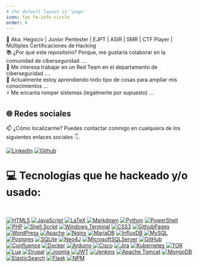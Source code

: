```yaml
---
# the default layout is 'page'
icon: fas fa-info-circle
order: 4
---
```


👋 Aka. Hegociv | Junior Pentester | EJPT | ASIR | SMR | CTF Player | Múltiples Certificaciones de Hacking<br>
📚 ¿Por qué este repositorio? Porque, me gustaría colaborar en la comunidad de ciberseguridad ....<br>
👀 Me interesa trabajar en un Red Team en el departamento de ciberseguridad ....<br>
🌱 Actualmente estoy aprendiendo todo tipo de cosas para ampliar mis conocimientos ...<br>
⚡ Me encanta romper sistemas (legalmente por supuesto) ...<br>

## 🌐 Redes sociales

📫 ¿Cómo localizarme? Puedes contactar conmigo en cualquiera de los siguientes enlaces sociales 👇.

[![LinkedIn](https://img.shields.io/badge/LinkedIn-%230077B5.svg?logo=linkedin&logoColor=white)](https://www.linkedin.com/in/h%C3%A9ctor-civantos-cid-aka-hegociv-5ab997212/)
[![Github](https://img.shields.io/badge/Github-000?style=rounded-square&logo=Github&logoColor=white&link=https://github.com/h3g0c1v)](https://github.com/h3g0c1v)

# 💻 Tecnologías que he hackeado y/o usado:
<br>

[![HTML5](https://img.shields.io/badge/html5-%23E34F26.svg?style=flat&logo=html5&logoColor=white)]() 
[![JavaScript](https://img.shields.io/badge/javascript-%23323330.svg?style=flat&logo=javascript&logoColor=%23F7DF1E)]() 
[![LaTeX](https://img.shields.io/badge/latex-%23008080.svg?style=flat&logo=latex&logoColor=white)]() 
[![Markdown](https://img.shields.io/badge/markdown-%23000000.svg?style=flat&logo=markdown&logoColor=white)]() 
[![Python](https://img.shields.io/badge/python-3670A0?style=flat&logo=python&logoColor=ffdd54)]() 
[![PowerShell](https://img.shields.io/badge/PowerShell-%235391FE.svg?style=flat&logo=powershell&logoColor=white)]() 
[![PHP](https://img.shields.io/badge/php-%23777BB4.svg?style=flat&logo=php&logoColor=white)]() 
[![Shell Script](https://img.shields.io/badge/shell_script-%23121011.svg?style=flat&logo=gnu-bash&logoColor=white)]() 
[![Windows Terminal](https://img.shields.io/badge/Windows%20Terminal-%234D4D4D.svg?style=flat&logo=windows-terminal&logoColor=white)]() 
[![CSS3](https://img.shields.io/badge/css3-%231572B6.svg?style=flat&logo=css3&logoColor=white)]() 
[![GithubPages](https://img.shields.io/badge/github%20pages-121013?style=flat&logo=github&logoColor=white)]() 
[![WordPress](https://img.shields.io/badge/WordPress-%23117AC9.svg?style=flat&logo=WordPress&logoColor=white)]() 
[![Apache](https://img.shields.io/badge/apache-%23D42029.svg?style=flat&logo=apache&logoColor=white)]() 
[![Nginx](https://img.shields.io/badge/nginx-%23009639.svg?style=flat&logo=nginx&logoColor=white)]() 
[![MariaDB](https://img.shields.io/badge/MariaDB-003545?style=flat&logo=mariadb&logoColor=white)]() 
[![InfluxDB](https://img.shields.io/badge/InfluxDB-22ADF6?style=flat&logo=InfluxDB&logoColor=white)]() 
[![MySQL](https://img.shields.io/badge/mysql-4479A1.svg?style=flat&logo=mysql&logoColor=white)]() 
[![Postgres](https://img.shields.io/badge/postgres-%23316192.svg?style=flat&logo=postgresql&logoColor=white)]() 
[![SQLite](https://img.shields.io/badge/sqlite-%2307405e.svg?style=flat&logo=sqlite&logoColor=white)]() 
[![Neo4J](https://img.shields.io/badge/Neo4j-008CC1?style=flat&logo=neo4j&logoColor=white)]() 
[![MicrosoftSQLServer](https://img.shields.io/badge/Microsoft%20SQL%20Server-CC2927?style=flat&logo=microsoft%20sql%20server&logoColor=white)]() 
[![GitHub](https://img.shields.io/badge/github-%23121011.svg?style=flat&logo=github&logoColor=white)]() 
[![Confluence](https://img.shields.io/badge/confluence-%23172BF4.svg?style=flat&logo=confluence&logoColor=white)]() 
[![Docker](https://img.shields.io/badge/docker-%230db7ed.svg?style=flat&logo=docker&logoColor=white)]() 
[![Arduino](https://img.shields.io/badge/-Arduino-00979D?style=flat&logo=Arduino&logoColor=white)]() 
[![Cisco](https://img.shields.io/badge/cisco-%23049fd9.svg?style=flat&logo=cisco&logoColor=black)]() 
[![Jira](https://img.shields.io/badge/jira-%230A0FFF.svg?style=flat&logo=jira&logoColor=white)]() 
[![Kubernetes](https://img.shields.io/badge/kubernetes-%23326ce5.svg?style=flat&logo=kubernetes&logoColor=white)]() 
[![TOR](https://img.shields.io/badge/tor-%237E4798.svg?style=flat&logo=tor-project&logoColor=white)]() 
[![Lua](https://img.shields.io/badge/lua-%232C2D72.svg?style=flat&logo=lua&logoColor=white)]() 
[![Drupal](https://img.shields.io/badge/drupal-%230678BE.svg?style=flat&logo=drupal&logoColor=white)]() 
[![Joomla](https://img.shields.io/badge/joomla-%235091CD.svg?style=flat&logo=joomla&logoColor=white)]() 
[![JWT](https://img.shields.io/badge/JWT-black?style=flat&logo=JSON%20web%20tokens)]() 
[![Jenkins](https://img.shields.io/badge/jenkins-%232C5263.svg?style=flat&logo=jenkins&logoColor=white)]() 
[![Apache Tomcat](https://img.shields.io/badge/apache%20tomcat-%23F8DC75.svg?style=flat&logo=apache-tomcat&logoColor=black)]() 
[![MongoDB](https://img.shields.io/badge/MongoDB-%234ea94b.svg?style=flat&logo=mongodb&logoColor=white)]() 
[![ElasticSearch](https://img.shields.io/badge/-ElasticSearch-005571?style=flat&logo=elasticsearch)]() 
[![Flask](https://img.shields.io/badge/flask-%23000.svg?style=flat&logo=flask&logoColor=white)]() 
[![NPM](https://img.shields.io/badge/NPM-%23CB3837.svg?style=flat&logo=npm&logoColor=white)]()
